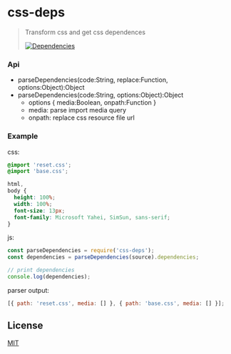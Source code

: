 # css-deps

> Transform css and get css dependences
>
> [![Dependencies][david-image]][david-url]

### Api

* parseDependencies(code:String, replace:Function, options:Object):Object
* parseDependencies(code:String, options:Object):Object
  * options { media:Boolean, onpath:Function }
  * media: parse import media query
  * onpath: replace css resource file url

### Example

css:

```css
@import 'reset.css';
@import 'base.css';

html,
body {
  height: 100%;
  width: 100%;
  font-size: 13px;
  font-family: Microsoft Yahei, SimSun, sans-serif;
}
```

js:

```js
const parseDependencies = require('css-deps');
const dependencies = parseDependencies(source).dependencies;

// print dependencies
console.log(dependencies);
```

parser output:

```js
[{ path: 'reset.css', media: [] }, { path: 'base.css', media: [] }];
```

## License

[MIT](LICENSE)

[david-image]: http://img.shields.io/david/nuintun/css-deps.svg?style=flat-square
[david-url]: https://david-dm.org/nuintun/css-deps
